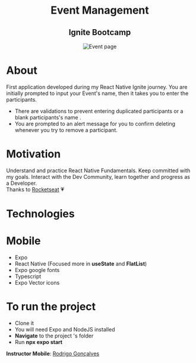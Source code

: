 <div align='center'>
<h1 align="center">Event Management</h1>
<h2 align="center">Ignite Bootcamp</h2>


<img src="https://ik.imagekit.io/cnbmdh4b9w/ezgif.com-gif-maker__2__nXUSOjMVC.gif?ik-sdk-version=javascript-1.4.3&updatedAt=1675368625725" alt="Event page"/>


</div>

# About

First application developed during my React Native Ignite journey.
You are initially prompted to input your Event's name, then it takes you to enter the participants.

- There are validations to prevent entering duplicated participants or a blank participants's name .
- You are prompted to an alert message for you to confirm deleting whenever you try to remove a participant. 

# Motivation

Understand and practice React Native Fundamentals.
Keep committed with my goals.
Interact with the Dev Community, learn together and progress as a Developer.</br>
Thanks to [Rocketseat](https://www.instagram.com/rocketseat/?igshid=Yzg5MTU1MDY%3D) 💗


# Technologies

# Mobile

- Expo
- React Native (Focused more in **useState** and **FlatList**)
- Expo google fonts
- Typescript
- Expo Vector icons

# To run the project
- Clone it
- You will need Expo and NodeJS installed
- **Navigate** to the project 's folder 
- Run **npx expo start**

**Instructor Mobile**: 
[Rodrigo Gonçalves](https://www.linkedin.com/in/rodrigo-gon%C3%A7alves-santana/)




